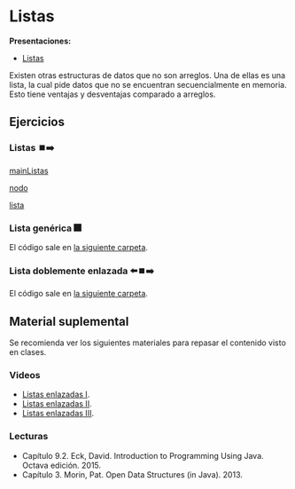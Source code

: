 # Listas

**Presentaciones:**

- [Listas](https://github.com/sivanahamer/programacion-1/blob/main/11-Listas/pres/15-Listas.pdf)

Existen otras estructuras de datos que no son arreglos. Una de ellas es una lista, la cual pide datos que no se encuentran secuencialmente en memoria. Esto tiene ventajas y desventajas comparado a arreglos.

## Ejercicios

### Listas ⏹️➡️

[mainListas](https://raw.githubusercontent.com/sivanahamer/programacion-1/main/11-Listas/src/lista/Main.java ':include :type=code text')

[nodo](https://raw.githubusercontent.com/sivanahamer/programacion-1/main/11-Listas/src/lista/Nodo.java ':include :type=code text')

[lista](https://raw.githubusercontent.com/sivanahamer/programacion-1/main/11-Listas/src/lista/Lista.java ':include :type=code text')

### Lista genérica 🎆

El código sale en [la siguiente carpeta](https://github.com/sivanahamer/programacion-1/tree/main/11-Listas/src/generic).

### Lista doblemente enlazada ⬅️⏹️➡️

El código sale en [la siguiente carpeta](https://github.com/sivanahamer/programacion-1/tree/main/11-Listas/src/doubly).

## Material suplemental

Se recomienda ver los siguientes materiales para repasar el contenido visto en clases.

### Videos

- [Listas enlazadas I](https://www.youtube.com/watch?v=NobHlGUjV3g).
- [Listas enlazadas II](https://www.youtube.com/watch?v=WwfhLC16bis).
- [Listas enlazadas III](https://www.youtube.com/watch?v=njTh_OwMljA).

### Lecturas

- Capítulo 9.2. Eck, David. Introduction to Programming Using Java. Octava edición. 2015. 
- Capítulo 3. Morin, Pat. Open Data Structures (in Java). 2013.
